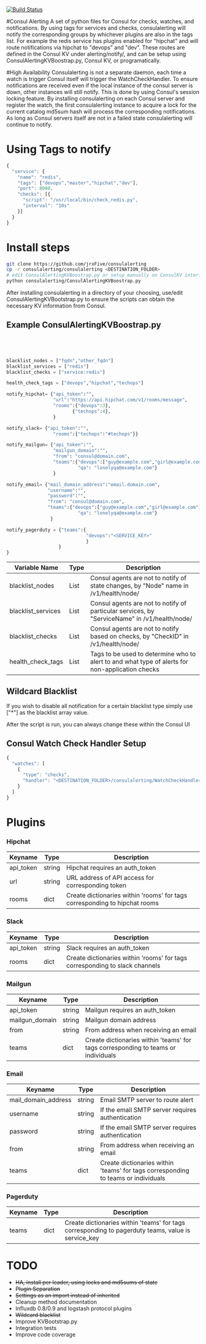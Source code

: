 [![Build Status](https://travis-ci.org/jrxFive/consulalerting.svg?branch=dev)](https://travis-ci.org/jrxFive/consulalerting)

#Consul Alerting
A set of python files for Consul for checks, watches, and notifications. By using tags for services and checks,
consulalerting will notify the corresponding groups by whichever plugins are also in the tags list. For example
the redis service has plugins enabled for "hipchat" and will route notifications via hipchat to "devops" and "dev".
These routes are defined in the Consul KV under alerting/notify/, and can be setup using ConsulAlertingKVBoostrap.py, Consul KV, or programatically.


#High Availability
Consulalerting is not a separate daemon, each time a watch is trigger Consul itself will trigger the WatchCheckHandler. To ensure notifications are
received even if the local instance of the consul server is down, other instances will still notify. This is done by using Consul's session locking
feature. By installing consulalerting on each Consul server and register the watch, the first consulalerting instance to acquire a lock for the
current catalog md5sum hash will process the corresponding notifications. As long as Consul servers itself are not in a failed state consulalerting
will continue to notify.


# Using Tags to notify

```javascript
{
  "service": {
    "name": "redis",
    "tags": ["devops","master","hipchat","dev"],
    "port": 8000,
    "checks": [{
      "script": "/usr/local/bin/check_redis.py",
      "interval": "10s"
    }]
  }
}
```

# Install steps

```bash
git clone https://github.com/jrxFive/consulalerting
cp -r consulalerting/consulalerting <DESTINATION_FOLDER>
# edit ConsulAlertingKVBoostrap.py or setup manually on ConsulKV interface
python consulalerting/ConsulAlertingKVBoostrap.py
```

After installing consulalerting in a directory of your choosing, use/edit ConsulAlertingKVBootstrap.py to ensure
the scripts can obtain the necessary KV information from Consul.

## Example ConsulAlertingKVBoostrap.py
```python




blacklist_nodes = ["fqdn","other_fqdn"]
blacklist_services = ["redis"]
blacklist_checks = ["service:redis"]

health_check_tags = ["devops","hipchat","techops"]

notify_hipchat= {"api_token":"",
                 "url":"https://api.hipchat.com/v1/rooms/message",
                 "rooms":{"devops":3},
                        {"techops":4},
                 }

notify_slack= {"api_token":"",
                 "rooms":{"techops":"#techops"}}

notify_mailgun= {"api_token":"",
                 "mailgun_domain":"",
                 "from": "consul@domain.com",
                 "teams":{"devops":["guy@example.com","girl@example.com"],
                          "qa": "lonelyqa@example.com"}
                 }

notify_email= {"mail_domain_address":"email.domain.com",
               "username":"",
               "password":"",
               "from": "consul@domain.com",
               "teams":{"devops":["guy@example.com","girl@example.com"],
                          "qa": "lonelyqa@example.com"}
                }

notify_pagerduty = {"teams":{
                             "devops":"<SERVICE_KEY>"
                             }
                   }
}

```

| Variable Name | Type | Description |
| ------------- |------------- | ----- |
| blacklist_nodes | List | Consul agents are not to notify of state changes, by "Node" name in /v1/health/node/<node> |
| blacklist_services | List | Consul agents are not to notify of particular services, by "ServiceName" in /v1/health/node/<node> |
| blacklist_checks | List | Consul agents are not to notify based on checks, by "CheckID" in  /v1/health/node/<node> |
| health_check_tags | List | Tags to be used to determine who to alert to and what type of alerts for non-application checks |


## Wildcard Blacklist
If you wish to disable all notification for a certain blacklist type simply use ["*"] as the blacklist array value.


After the script is run, you can always change these within the Consul UI

## Consul Watch Check Handler Setup
```javascript
{
  "watches": [
    {
      "type": "checks",
      "handler": "<DESTINATION_FOLDER>/consulalerting/WatchCheckHandler.py >> <LOG_FILE_LOCATION>"
    }
  ]
}
```

# Plugins

### Hipchat

| Keyname | Type | Description |
| ------- | ---- | ----------- |
| api_token | string | Hipchat requires an auth_token |
| url | string | URL address of API access for corresponding token |
| rooms | dict | Create dictionaries within 'rooms' for tags corresponding to hipchat rooms |

### Slack

| Keyname | Type | Description |
| ------- | ---- | ----------- |
| api_token | string | Slack requires an auth_token |
| rooms | dict | Create dictionaries within 'rooms' for tags corresponding to slack channels |

### Mailgun

| Keyname | Type | Description |
| ------- | ---- | ----------- |
| api_token | string | Mailgun requires an auth_token |
| mailgun_domain | string | Mailgun domain address  |
| from | string | From address when receiving an email |
| teams | dict | Create dictionaries within 'teams' for tags corresponding to teams or individuals |

### Email

| Keyname | Type | Description |
| ------- | ---- | ----------- |
| mail_domain_address | string | Email SMTP server to route alert |
| username | string | If the email SMTP server requires authentication |
| password | string | If the email SMTP server requires authentication |
| from | string | From address when receiving an email |
| teams | dict | Create dictionaries within 'teams' for tags corresponding to teams or individuals |


### Pagerduty

| Keyname | Type | Description |
| ------- | ---- | ----------- |
| teams | dict | Create dictionaries within 'teams' for tags corresponding to pagerduty teams, value is service_key |

# TODO
* ~~HA, install per leader, using locks and md5sums of state~~
* ~~Plugin Separation~~
* ~~Settings as an import instead of inherited~~
* Cleanup method documentation
* Influxdb 0.8/0.9 and logstash protocol plugins
* ~~Wildcard blacklist~~
* Improve KVBootstrap.py
* Integration tests
* Improve code coverage